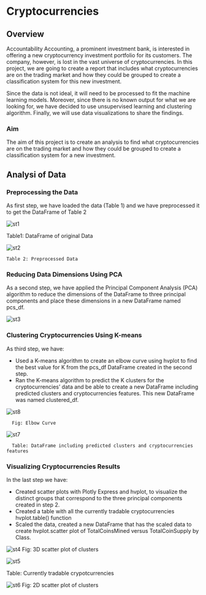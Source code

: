 # Cryptocurrencies

## Overview

Accountability Accounting, a prominent investment bank, is interested in offering a new cryptocurrency investment portfolio for its customers. The company, however, is lost in the vast universe of cryptocurrencies. In this project, we are going to create a report that includes what cryptocurrencies are on the trading market and how they could be grouped to create a classification system for this new investment.

Since the data is not ideal, it will need to be processed to fit the machine learning models. Moreover, since there is no known output for what we are looking for, we have decided to use unsupervised learning and clustering algorithm. Finally, we will use data visualizations to share the findings.

### Aim
The aim of this project is to create an analysis to find what cryptocurrencies are on the trading market and how they could be grouped to create a classification system for a new investment.

## Analysi of Data

### Preprocessing the Data
As first step, we have loaded the data (Table 1) and we have preprocessed it to get the DataFrame of Table 2


![st1](https://user-images.githubusercontent.com/111541268/211165409-01238535-ac8e-427d-bb29-b2abef4e6682.png)
   
   Table1: DataFrame of original Data




![st2](https://user-images.githubusercontent.com/111541268/211165422-64034689-4d06-4667-a53c-1a1091c295ed.png)
    
    Table 2: Preprocessed Data
      
### Reducing Data Dimensions Using PCA

As a second step, we have applied the Principal Component Analysis (PCA) algorithm to reduce the dimensions of the DataFrame to three principal components and place these dimensions in a new DataFrame named pcs_df.


![st3](https://user-images.githubusercontent.com/111541268/211165493-e066b555-21e4-473a-a968-76f41673c73c.png)

### Clustering Cryptocurrencies Using K-means
As third step, we have:

 * Used a K-means algorithm to create an elbow curve using hvplot to find the best value for K from the pcs_df DataFrame created in the second step.
 * Ran the K-means algorithm to predict the K clusters for the cryptocurrencies’ data and be able to create a new DataFrame including predicted clusters and              cryptocurrencies features. This new DataFrame was named clustered_df.
 
 
 ![st8](https://user-images.githubusercontent.com/111541268/211166024-64305cfc-e83d-431e-bbea-a5ac9a2ef524.png)
      
      Fig: Elbow Curve
 
 
 ![st7](https://user-images.githubusercontent.com/111541268/211166026-48c845f8-2490-41dd-93b6-addf9f7aedf2.png)

      Table: DataFrame including predicted clusters and cryptocurrencies features
 
 
### Visualizing Cryptocurrencies Results
In the last step we have:

 * Created scatter plots with Plotly Express and hvplot, to visualize the distinct groups that correspond to the three principal components created in step 2. 
 * Created a table with all the currently tradable cryptocurrencies hvplot.table() function
 * Scaled the data, created a new DataFrame that has the scaled data to create hvplot.scatter plot of TotalCoinsMined versus TotalCoinSupply by Class. 


![st4](https://user-images.githubusercontent.com/111541268/211165703-6d2237cf-e247-4f44-9de8-1f54bb5f2723.png)
         Fig: 3D scatter plot of clusters




![st5](https://user-images.githubusercontent.com/111541268/211165709-f47d85b9-f42f-4991-814a-481bfeb23506.png)

Table: Currently tradable crypotcurrencies




![st6](https://user-images.githubusercontent.com/111541268/211165719-a1450796-2053-4b46-88a3-9b9daa9cac3e.png)
    Fig: 2D scatter plot of clusters



